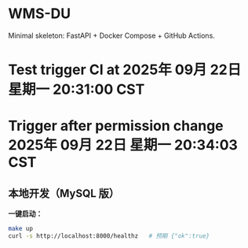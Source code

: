 # WMS-DU

Minimal skeleton: FastAPI + Docker Compose + GitHub Actions.
# Test trigger CI at 2025年 09月 22日 星期一 20:31:00 CST
# Trigger after permission change 2025年 09月 22日 星期一 20:34:03 CST
## 本地开发（MySQL 版）
**一键启动：**
```bash
make up
curl -s http://localhost:8000/healthz   # 预期 {"ok":true}
